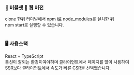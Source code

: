 ### 🫧 버블챗 🫧 웹 버전<br/>
clone 한뒤 터미널에서 npm i로 node_modules를 설치한 뒤 <br/>
npm start로 실행할 수 있습니다.
<br/><br/>
### 🖥️ 사용스택 <br/>
React + TypeScript
<br/>
통신이 잘되는 환경이여야하며 클라이언트에서 페이지를 많이 사용하여<br/>
SSR보다 클라이언트에서 속도가 빠른 CSR을 선택했습니다.
